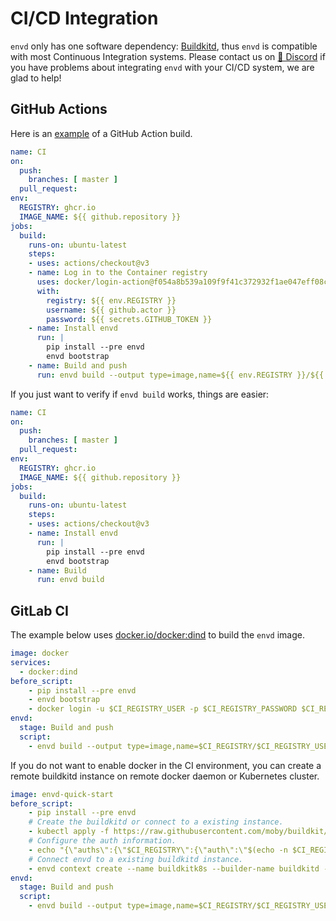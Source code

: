 # CI/CD Integration 

`envd` only has one software dependency: [Buildkitd](https://github.com/moby/buildkit#containerizing-buildkit), thus `envd` is compatible with most Continuous Integration systems. Please contact us on [💬 Discord](https://discord.gg/KqswhpVgdU) if you have problems about integrating `envd` with your CI/CD system, we are glad to help!

## GitHub Actions

Here is an [example](https://github.com/tensorchord/envd-quick-start/blob/master/.github/workflows/release.yml) of a GitHub Action build.

<custom-title title="Build and push envd image to ghcr.io">


```yaml 
name: CI
on:
  push:
    branches: [ master ]
  pull_request:
env:
  REGISTRY: ghcr.io
  IMAGE_NAME: ${{ github.repository }}
jobs:
  build:
    runs-on: ubuntu-latest
    steps:
    - uses: actions/checkout@v3
    - name: Log in to the Container registry
      uses: docker/login-action@f054a8b539a109f9f41c372932f1ae047eff08c9
      with:
        registry: ${{ env.REGISTRY }}
        username: ${{ github.actor }}
        password: ${{ secrets.GITHUB_TOKEN }}
    - name: Install envd
      run: |
        pip install --pre envd
        envd bootstrap
    - name: Build and push
      run: envd build --output type=image,name=${{ env.REGISTRY }}/${{ env.IMAGE_NAME }},push=true
```

</custom-title>

If you just want to verify if `envd build` works, things are easier:

<custom-title title="Build envd image">

```yaml 
name: CI
on:
  push:
    branches: [ master ]
  pull_request:
env:
  REGISTRY: ghcr.io
  IMAGE_NAME: ${{ github.repository }}
jobs:
  build:
    runs-on: ubuntu-latest
    steps:
    - uses: actions/checkout@v3
    - name: Install envd
      run: |
        pip install --pre envd
        envd bootstrap
    - name: Build
      run: envd build
```

</custom-title>

## GitLab CI

The example below uses [docker.io/docker:dind](https://hub.docker.com/layers/docker/library/docker/dind/images/sha256-95d63c46fdbeca706f6cb736ebcfbbf81e845c3f5a64ab5133cb0fe15ecbbfc4?context=explore) to build the `envd` image.

<custom-title title=".gitlab-ci.yml">

```yaml 
image: docker
services:
  - docker:dind
before_script:
    - pip install --pre envd
    - envd bootstrap
    - docker login -u $CI_REGISTRY_USER -p $CI_REGISTRY_PASSWORD $CI_REGISTRY
envd:
  stage: Build and push
  script:
    - envd build --output type=image,name=$CI_REGISTRY/$CI_REGISTRY_USER/envd-quick-start,push=true
```

</custom-title>

If you do not want to enable docker in the CI environment, you can create a remote buildkitd instance on remote docker daemon or Kubernetes cluster.


<custom-title title=".gitlab-ci.yml">

```yaml 
image: envd-quick-start
before_script:
    - pip install --pre envd
    # Create the buildkitd or connect to a existing instance.
    - kubectl apply -f https://raw.githubusercontent.com/moby/buildkit/master/examples/kubernetes/pod.rootless.yaml
    # Configure the auth information.
    - echo "{\"auths\":{\"$CI_REGISTRY\":{\"auth\":\"$(echo -n $CI_REGISTRY_USER:$CI_REGISTRY_PASSWORD | base64)\"}}}" > ~/.docker/config.json
    # Connect envd to a existing buildkitd instance.
    - envd context create --name buildkitk8s --builder-name buildkitd --use --builder kube-pod
envd:
  stage: Build and push
  script:
    - envd build --output type=image,name=$CI_REGISTRY/$CI_REGISTRY_USER/envd-quick-start,push=true
```

</custom-title>
